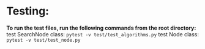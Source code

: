 # Testing:

**To run the test files, run the following commands from the root directory:**
test SearchNode class: `pytest -v test/test_algorithms.py`
test Node class: `pytest -v test/test_node.py`

